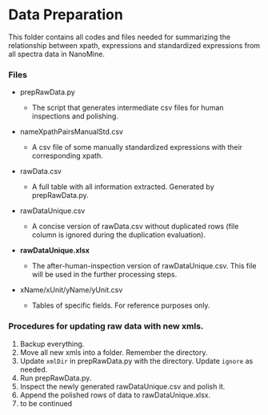# Data Preparation
This folder contains all codes and files needed for summarizing the relationship between xpath, expressions and standardized expressions from all spectra data in NanoMine.

### Files
- prepRawData.py
  - The script that generates intermediate csv files for human inspections and polishing.

- nameXpathPairsManualStd.csv
  - A csv file of some manually standardized expressions with their corresponding xpath.

- rawData.csv
  - A full table with all information extracted. Generated by prepRawData.py.

- rawDataUnique.csv
  - A concise version of rawData.csv without duplicated rows (file column is ignored during the duplication evaluation).

- **rawDataUnique.xlsx**
  - The after-human-inspection version of rawDataUnique.csv. This file will be used in the further processing steps.

- xName/xUnit/yName/yUnit.csv
  - Tables of specific fields. For reference purposes only.

### Procedures for updating raw data with new xmls.
1. Backup everything.
2. Move all new xmls into a folder. Remember the directory.
3. Update `xmlDir` in prepRawData.py with the directory. Update `ignore` as needed.
4. Run prepRawData.py.
5. Inspect the newly generated rawDataUnique.csv and polish it.
6. Append the polished rows of data to rawDataUnique.xlsx.
7. to be continued
